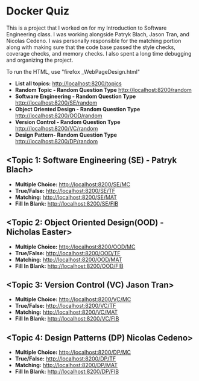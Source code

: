 # Docker Quiz
This is a project that I worked on for my Introduction to Software Engineering class. I was working alongside Patryk Blach, Jason Tran, and Nicolas Cedeno. I was personally responsible for the matching portion along with making sure that the code base passed the style checks, coverage checks, and memory checks. I also spent a long time debugging and organizing the project.

To run the HTML, use "firefox _WebPageDesign.html"

 * **List all topics:** [http://localhost:8200/topics](http://localhost:8200/topics)
 * **Random Topic - Random Question Type** [http://localhost:8200/random](http://localhost:8200/random)
 * **Software Engineering - Random Question Type** [http://localhost:8200/SE/random](http://localhost:8200/SE/random)
 * **Object Oriented Design - Random Question Type** [http://localhost:8200/OOD/random](http://localhost:8200/OOD/random)
 * **Version Control - Random Question Type** [http://localhost:8200/VC/random](http://localhost:8200/VC/random)
 * **Design Pattern- Random Question Type** [http://localhost:8200/DP/random](http://localhost:8200/DP/random)


## <Topic 1: Software Engineering (SE) - Patryk Blach>
 * **Multiple Choice:** [http://localhost:8200/SE/MC](http://localhost:8200/SE/MC)
 * **True/False:** [http://localhost:8200/SE/TF](http://localhost:8200/SE/TF)    
 * **Matching:** [http://localhost:8200/SE/MAT](http://localhost:8200/SE/MAT)
 * **Fill In Blank:** [http://localhost:8200/SE/FIB](http://localhost:8200/SE/FIB)

## <Topic 2: Object Oriented Design(OOD) - Nicholas Easter>
 * **Multiple Choice:** [http://localhost:8200/OOD/MC](http://localhost:8200/OOD/MC)
 * **True/False:** [http://localhost:8200/OOD/TF](http://localhost:8200/OOD/TF)   
 * **Matching:** [http://localhost:8200/OOD/MAT](http://localhost:8200/OOD/MAT)
 * **Fill In Blank:** [http://localhost:8200/OOD/FIB](http://localhost:8200/OOD/FIB) 
 
## <Topic 3: Version Control (VC) Jason Tran>
 * **Multiple Choice:** [http://localhost:8200/VC/MC](http://localhost:8200/VC/MC)
 * **True/False:** [http://localhost:8200/VC/TF](http://localhost:8200/VC/TF)   
 * **Matching:** [http://localhost:8200/VC/MAT](http://localhost:8200/VC/MAT)
 * **Fill In Blank:** [http://localhost:8200/VC/FIB](http://localhost:8200/VC/FIB)
 
## <Topic 4: Design Patterns (DP) Nicolas Cedeno>
 * **Multiple Choice:** [http://localhost:8200/DP/MC](http://localhost:8200/DP/MC)
 * **True/False:** [http://localhost:8200/DP/TF](http://localhost:8200/DP/TF)     
 * **Matching:** [http://localhost:8200/DP/MAT](http://localhost:8200/DP/MAT)
 * **Fill In Blank:** [http://localhost:8200/DP/FIB](http://localhost:8200/DP/FIB)
 
